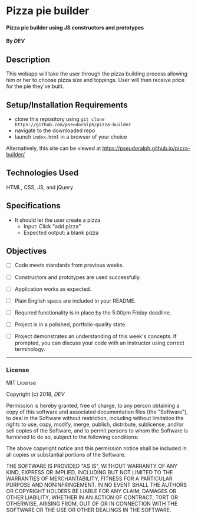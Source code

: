# Pizza pie builder

#### Pizza pie builder using JS constructors and prototypes

#### By _DEV_

## Description
This webapp will take the user through the pizza building process allowing him or her to choose pizza size and toppings. User will then receive price for the pie they've built. 

## Setup/Installation Requirements
* clone this repository using `git clone https://github.com/pseudoralph/pizza-builder`
* navigate to the downloaded repo
* launch `index.html` in a browser of your choice

Alternatively, this site can be viewed at https://pseudoralph.github.io/pizza-builder/

## Technologies Used
HTML, CSS, JS, and jQuery

## Specifications
* It should let the user create a pizza
  * Input: Click "add pizza"
  * Expected output: a blank pizza

## Objectives
- [ ] Code meets standards from previous weeks.

- [ ] Constructors and prototypes are used successfully.

- [ ] Application works as expected.

- [ ] Plain English specs are included in your README.

- [ ] Required functionality is in place by the 5:00pm Friday deadline.

- [ ] Project is in a polished, portfolio-quality state.

- [ ] Project demonstrates an understanding of this week's concepts. If prompted, you can discuss your code with an instructor using correct terminology.

---

### License

MIT License

Copyright (c) 2018, _DEV_

Permission is hereby granted, free of charge, to any person obtaining a copy
of this software and associated documentation files (the "Software"), to deal
in the Software without restriction, including without limitation the rights
to use, copy, modify, merge, publish, distribute, sublicense, and/or sell
copies of the Software, and to permit persons to whom the Software is
furnished to do so, subject to the following conditions:

The above copyright notice and this permission notice shall be included in all
copies or substantial portions of the Software.

THE SOFTWARE IS PROVIDED "AS IS", WITHOUT WARRANTY OF ANY KIND, EXPRESS OR
IMPLIED, INCLUDING BUT NOT LIMITED TO THE WARRANTIES OF MERCHANTABILITY,
FITNESS FOR A PARTICULAR PURPOSE AND NONINFRINGEMENT. IN NO EVENT SHALL THE
AUTHORS OR COPYRIGHT HOLDERS BE LIABLE FOR ANY CLAIM, DAMAGES OR OTHER
LIABILITY, WHETHER IN AN ACTION OF CONTRACT, TORT OR OTHERWISE, ARISING FROM,
OUT OF OR IN CONNECTION WITH THE SOFTWARE OR THE USE OR OTHER DEALINGS IN THE
SOFTWARE.
